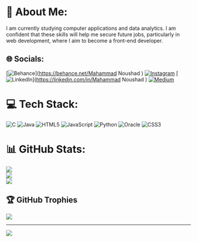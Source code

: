 # 💫 About Me:
I am currently studying computer applications and data analytics. I am confident that these skills will help me secure future jobs, particularly in web development, where I aim to become a front-end developer.


## 🌐 Socials:
[![Behance](https://img.shields.io/badge/Behance-1769ff?logo=behance&logoColor=white)](https://behance.net/Mahammad Noushad ) [![Instagram](https://img.shields.io/badge/Instagram-%23E4405F.svg?logo=Instagram&logoColor=white)](https://instagram.com/nouxha_zz) [![LinkedIn](https://img.shields.io/badge/LinkedIn-%230077B5.svg?logo=linkedin&logoColor=white)](https://linkedin.com/in/Mahammad Noushad ) [![Medium](https://img.shields.io/badge/Medium-12100E?logo=medium&logoColor=white)](https://medium.com/@Noushad) 

# 💻 Tech Stack:
![C](https://img.shields.io/badge/c-%2300599C.svg?style=for-the-badge&logo=c&logoColor=white) ![Java](https://img.shields.io/badge/java-%23ED8B00.svg?style=for-the-badge&logo=openjdk&logoColor=white) ![HTML5](https://img.shields.io/badge/html5-%23E34F26.svg?style=for-the-badge&logo=html5&logoColor=white) ![JavaScript](https://img.shields.io/badge/javascript-%23323330.svg?style=for-the-badge&logo=javascript&logoColor=%23F7DF1E) ![Python](https://img.shields.io/badge/python-3670A0?style=for-the-badge&logo=python&logoColor=ffdd54) ![Oracle](https://img.shields.io/badge/Oracle-F80000?style=for-the-badge&logo=oracle&logoColor=white) ![CSS3](https://img.shields.io/badge/css3-%231572B6.svg?style=for-the-badge&logo=css3&logoColor=white)
# 📊 GitHub Stats:
![](https://github-readme-stats.vercel.app/api?username=Nousha044&theme=dark&hide_border=false&include_all_commits=true&count_private=true)<br/>
![](https://github-readme-streak-stats.herokuapp.com/?user=Nousha044&theme=dark&hide_border=false)<br/>
![](https://github-readme-stats.vercel.app/api/top-langs/?username=Nousha044&theme=dark&hide_border=false&include_all_commits=true&count_private=true&layout=compact)

## 🏆 GitHub Trophies
![](https://github-profile-trophy.vercel.app/?username=Nousha044&theme=radical&no-frame=false&no-bg=false&margin-w=4)

---
[![](https://visitcount.itsvg.in/api?id=Nousha044&icon=0&color=5)](https://visitcount.itsvg.in)

<!-- Proudly created with GPRM ( https://gprm.itsvg.in ) -->

